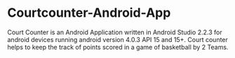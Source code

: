 # Courtcounter-Android-App
Court Counter is an Android Application written in Android Studio 2.2.3 for android devices running android version 4.0.3 API 15 and 15+.
Court counter helps to keep the track of points scored in a game of basketball by 2 Teams.
